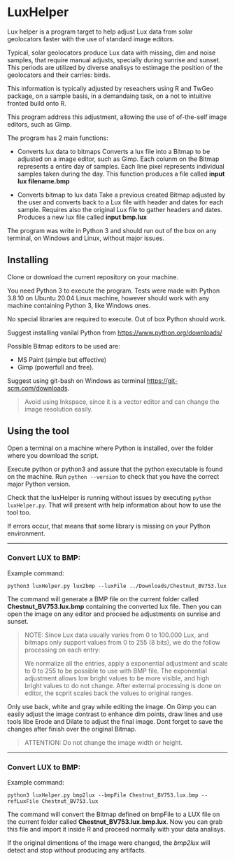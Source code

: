 # LuxHelper

Lux helper is a program target to help adjust Lux data from solar geolocators faster with the use of standard image editors.

Typical, solar geolocators produce Lux data with missing, dim and noise samples, that require manual adjusts, specially during sunrise and sunset. This periods are utilized by diverse analisys to estimage the position of the geolocators and their carries: birds.

This information is typically adjusted by reseachers using R and TwGeo package, on a sample basis, in a demandaing task, on a not to intuitive fronted build onto R.

This program address this adjustment, allowing the use of of-the-self image editors, such as Gimp.

The program has 2 main functions:

* Converts lux data to bitmaps
    Converts a lux file into a Bitmap to be adjusted on a image editor, such as Gimp. Each colunm on the Bitmap represents a entire day of samples. Each line pixel represents individual samples taken during the day. This function produces a file called **input lux filename.bmp**

* Converts bitmap to lux data
    Take a previous created Bitmap adjusted by the user and converts back to a Lux file with header and dates for each sample. Requires also the original Lux file to gather headers and dates. Produces a new lux file called **input bmp.lux**

The program was write in Python 3 and should run out of the box on any terminal, on Windows and Linux, without major issues.

## Installing

Clone or download the current repository on your machine.

You need Python 3 to execute the program. Tests were made with Python 3.8.10 on Ubuntu 20.04 Linux machine, however should work with any machine containing Python 3, like Windows ones.

No special libraries are required to execute. Out of box Python should work.

Suggest installing vanilal Python from https://www.python.org/downloads/

Possible Bitmap editors to be used are:
* MS Paint (simple but effective)
* Gimp (powerfull and free).

Suggest using git-bash on Windows as terminal https://git-scm.com/downloads.

> Avoid using Inkspace, since it is a vector editor and can change the image resolution easily.

## Using the tool

Open a terminal on a machine where Python is installed, over the folder where you download the script.

Execute python or python3 and assure that the python executable is found on the machine.
Run `python --version` to check that you have the correct major Python version.

Check that the luxHelper is running without issues by executing `python luxHelper.py`. That will present with help information about how to use the tool too.

If errors occur, that means that some library is missing on your Python environment.

--------

### Convert LUX to BMP:

Example command:

`python3 luxHelper.py lux2bmp --luxFile ../Downloads/Chestnut_BV753.lux`

The command will generate a BMP file on the current folder called **Chestnut_BV753.lux.bmp** containing the converted lux file. Then you can open the image on any editor and proceed he adjustments on sunrise and sunset.

> NOTE: 
> Since Lux data usually varies from 0 to 100.000 Lux, and bitmaps only support values from 0 to 255 (8 bits), we do the follow processing on each entry:
> 
> We normalize all the entries, apply a exponential adjustment and scale to 0 to 255 to be
>  possible to use with BMP file. The exponential adjustment allows low bright values to
> be more visible, and high bright values to do not change.
> After external processing is done on editor, the scprit scales back the values to original ranges.
>

Only use back, white and gray while editing the image. On Gimp you can easily adjust the image contrast to enhance dim points, draw lines and use tools libe Erode and Dilate to adjust the final image. Dont forget to save the changes after finish over the original Bitmap.

> ATTENTION: Do not change the image width or height.

--------

### Convert LUX to BMP:

Example command:

`python3 luxHelper.py bmp2lux --bmpFile Chestnut_BV753.lux.bmp --refLuxFile Chestnut_BV753.lux`

The command will convert the Bitmap defined on bmpFile to a LUX file on the current folder called **Chestnut_BV753.lux.bmp.lux**. Now you can grab this file and import it inside R and proceed normally with your data analisys.

If the original dimentions of the image were changed, the *bmp2lux* will detect and stop without producing any artifacts.


